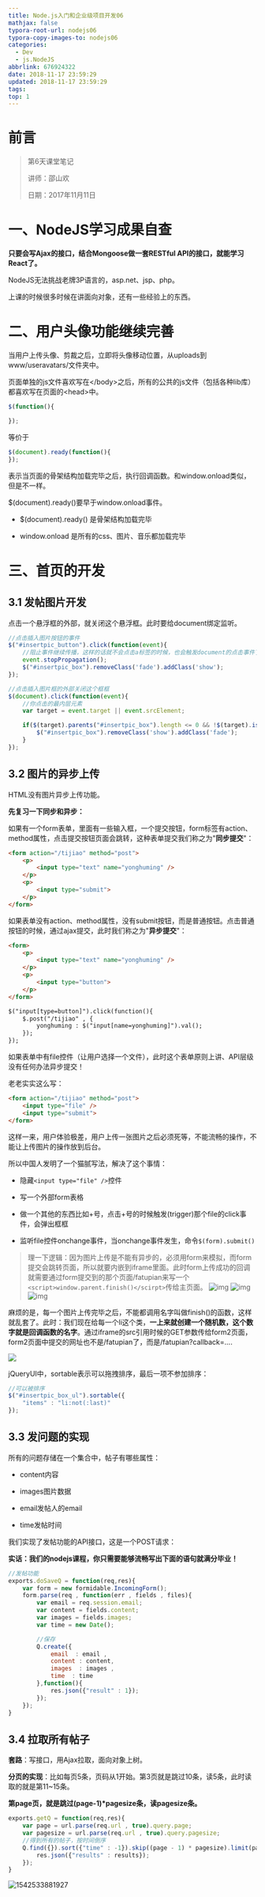 ```yaml
---
title: Node.js入门和企业级项目开发06
mathjax: false
typora-root-url: nodejs06
typora-copy-images-to: nodejs06
categories:
  - Dev
  - js.NodeJS
abbrlink: 676924322
date: 2018-11-17 23:59:29
updated: 2018-11-17 23:59:29
tags:
top: 1
---
```


# 前言

> 第6天课堂笔记
>
> 讲师：邵山欢
>
> 日期：2017年11月11日

# 一、NodeJS学习成果自查

**只要会写Ajax的接口，结合Mongoose做一套RESTful API的接口，就能学习React了。**

NodeJS无法挑战老牌3P语言的，asp.net、jsp、php。

上课的时候很多时候在讲面向对象，还有一些经验上的东西。



# 二、用户头像功能继续完善

当用户上传头像、剪裁之后，立即将头像移动位置，从uploads到www/useravatars/文件夹中。

页面单独的js文件喜欢写在\</body\>之后，所有的公共的js文件（包括各种lib库）都喜欢写在页面的\<head\>中。



```javascript
$(function(){

});
```

等价于

```javascript
$(document).ready(function(){
});
```

表示当页面的骨架结构加载完毕之后，执行回调函数。和window.onload类似，但是不一样。

\$(document).ready()要早于window.onload事件。

* \$(document).ready() 是骨架结构加载完毕

* window.onload 是所有的css、图片、音乐都加载完毕




# 三、首页的开发

## 3.1 发帖图片开发

点击一个悬浮框的外部，就关闭这个悬浮框。此时要给document绑定监听。

```javascript
//点击插入图片按钮的事件
$("#insertpic_button").click(function(event){
    //阻止事件继续传播，这样的话就不会点击a标签的时候，也会触发document的点击事件了
    event.stopPropagation();
    $("#insertpic_box").removeClass('fade').addClass('show');
});

//点击插入图片框的外部关闭这个框框
$(document).click(function(event){
    //你点击的最内层元素
    var target = event.target || event.srcElement;

    if($(target).parents("#insertpic_box").length <= 0 && !$(target).is("#insertpic_box")){
        $("#insertpic_box").removeClass('show').addClass('fade');
    } 
});
```



## 3.2 图片的异步上传

HTML没有图片异步上传功能。



**先复习一下同步和异步：**

如果有一个form表单，里面有一些输入框，一个提交按钮，form标签有action、method属性，点击提交按钮页面会跳转，这种表单提交我们称之为"**同步提交**"：

```html
<form action="/tijiao" method="post">
	<p>
		<input type="text" name="yonghuming" />
	</p>
	<p>
		<input type="submit">
	</p>
</form>
```



如果表单没有action、method属性，没有submit按钮，而是普通按钮。点击普通按钮的时候，通过ajax提交，此时我们称之为"**异步提交**"：

```html
<form>
	<p>
		<input type="text" name="yonghuming" />
	</p>
	<p>
		<input type="button">
	</p>
</form>

$("input[type=button]").click(function(){
	$.post("/tijiao" , {
		yonghuming : $("input[name=yonghuming]").val();
	});
});
```



如果表单中有file控件（让用户选择一个文件），此时这个表单原则上讲、API层级没有任何办法异步提交！

老老实实这么写：

```html
<form action="/tijiao" method="post">
	<input type="file" />
	<input type="submit">
</form> 
```

这样一来，用户体验极差，用户上传一张图片之后必须死等，不能流畅的操作，不能让上传图片的操作放到后台。



所以中国人发明了一个猫腻写法，解决了这个事情：

-   隐藏`<input type="file" />`控件

-   写一个外部form表格

-   做一个其他的东西比如+号，点击+号的时候触发(trigger)那个file的click事件，会弹出框框

-   监听file控件onchange事件，当onchange事件发生，命令`$(form).submit()`

> 理一下逻辑：因为图片上传是不能有异步的，必须用form来模拟，而form提交会跳转页面，所以就要内嵌到iframe里面。此时form上传成功的回调就需要通过form提交到的那个页面/fatupian来写一个`<script>window.parent.finish()</scirpt>`传给主页面。 
> ![img](image2.png) 
> ![img](image3.png)
> ![img](image4.png)


麻烦的是，每一个图片上传完毕之后，不能都调用名字叫做finish()的函数，这样就乱套了。此时：我们现在给每一个li这个类，**一上来就创建一个随机数，这个数字就是回调函数的名字**。通过iframe的src引用时候的GET参数传给form2页面，form2页面中提交的网址也不是/fatupian了，而是/fatupian?callback=\....

![](media/image5.png)



jQueryUI中，sortable表示可以拖拽排序，最后一项不参加排序：

```javascript
//可以被排序
$("#insertpic_box_ul").sortable({
	"items" : "li:not(:last)"
});
```



## 3.3 发问题的实现

所有的问题存储在一个集合中，帖子有哪些属性：

-   content内容

-   images图片数据

-   email发帖人的email

-   time发帖时间

我们实现了发帖功能的API接口，这是一个POST请求：

**实话：我们的nodejs课程，你只需要能够流畅写出下面的语句就满分毕业！**

```javascript
//发帖功能
exports.doSaveQ = function(req,res){
	var form = new formidable.IncomingForm();
	form.parse(req , function(err , fields , files){
		var email = req.session.email;
		var content = fields.content;
		var images = fields.images;
		var time = new Date();

		//保存
		Q.create({
			email  : email ,
			content : content, 
			images  : images ,
			time  : time 
		},function(){
			res.json({"result" : 1});
		});
	});
}
```



## 3.4 拉取所有帖子

**套路**：写接口，用Ajax拉取，面向对象上树。

**分页的实现**：比如每页5条，页码从1开始。第3页就是跳过10条，读5条，此时读取的就是第11\~15条。

**第page页，就是跳过(page-1)\*pagesize条，读pagesize条。**

```javascript
exports.getQ = function(req,res){
	var page = url.parse(req.url , true).query.page;
	var pagesize = url.parse(req.url , true).query.pagesize;
	//得到所有的帖子，按时间倒序
	Q.find({}).sort({"time" : -1}).skip((page - 1) * pagesize).limit(pagesize).exec(function(err,results){
		res.json({"results" : results});
	});
}
```



![1542533881927](1542533881927.png)



